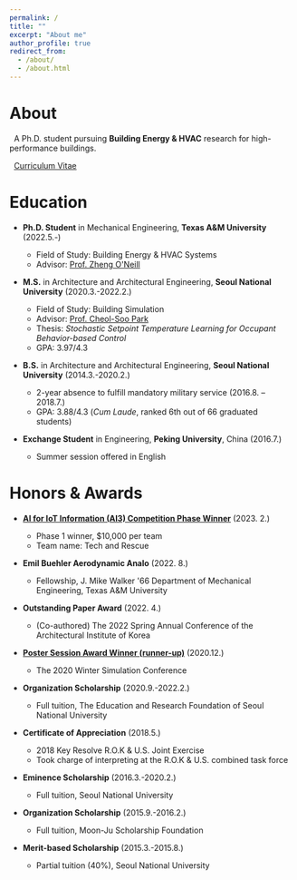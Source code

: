 ```yaml
---
permalink: /
title: ""
excerpt: "About me"
author_profile: true
redirect_from: 
  - /about/
  - /about.html
---
```

About
======
&nbsp; A Ph.D. student pursuing **Building Energy & HVAC** research for high-performance buildings.

&nbsp; [Curriculum Vitae](http://youngsik-choi.github.io/files/CV_ChoiY.pdf)


Education
======

* **Ph.D. Student** in Mechanical Engineering, **Texas A&M University** (2022.5.-)
  * Field of Study: Building Energy & HVAC Systems 
  * Advisor: [Prof. Zheng O'Neill](https://hvac.engr.tamu.edu/)

* **M.S.** in Architecture and Architectural Engineering, **Seoul National University** (2020.3.-2022.2.)
  * Field of Study: Building Simulation
  * Advisor: [Prof. Cheol-Soo Park](http://bs.snu.ac.kr/)
  * Thesis: *Stochastic Setpoint Temperature Learning for Occupant Behavior-based Control*
  * GPA: 3.97/4.3

* **B.S.** in Architecture and Architectural Engineering, **Seoul National University** (2014.3.-2020.2.)
  * 2-year absence to fulfill mandatory military service (2016.8. – 2018.7.)
  * GPA: 3.88/4.3 (*Cum Laude*, ranked 6th out of 66 graduated students)

* **Exchange Student** in Engineering, **Peking University**, China (2016.7.)
  * Summer session offered in English


Honors & Awards
======
* [**AI for IoT Information (AI3) Competition Phase Winner**](https://tamids.tamu.edu/2022/08/03/ai-for-iot-information-ai3-competition/) (2023. 2.)
  * Phase 1 winner, $10,000 per team
  * Team name: Tech and Rescue

* **Emil Buehler Aerodynamic Analo** (2022. 8.)
  * Fellowship, J. Mike Walker '66 Department of Mechanical Engineering, Texas A&M University

* **Outstanding Paper Award** (2022. 4.)
  * (Co-authored) The 2022 Spring Annual Conference of the Architectural Institute of Korea

* [**Poster Session Award Winner (runner-up)**](http://youngsik-choi.github.io/files/WSC2020_Award.pdf)	(2020.12.)
  * The 2020 Winter Simulation Conference

* **Organization Scholarship** (2020.9.-2022.2.)
  * Full tuition, The Education and Research Foundation of Seoul National University

* **Certificate of Appreciation** (2018.5.)
  * 2018 Key Resolve R.O.K & U.S. Joint Exercise
  * Took charge of interpreting at the R.O.K & U.S. combined task force

* **Eminence Scholarship** (2016.3.-2020.2.)
  * Full tuition, Seoul National University
  
* **Organization Scholarship** (2015.9.-2016.2.)
  * Full tuition, Moon-Ju Scholarship Foundation

* **Merit-based Scholarship** (2015.3.-2015.8.)
  * Partial tuition (40%), Seoul National University

